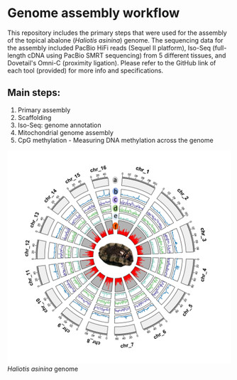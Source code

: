 # Genome assembly workflow

This repository includes the primary steps that were used for the assembly of the topical abalone (*Haliotis asinina*) genome. 
The sequencing data for the assembly included PacBio HiFi reads (Sequel II platform), Iso-Seq (full-length cDNA using PacBio SMRT sequencing) from 5 different tissues, and Dovetail's Omni-C (proximity ligation). Please refer to the GitHub link of each tool (provided) for more info and specifications. 

## Main steps:
1. Primary assembly
2. Scaffolding
3. Iso-Seq: genome annotation 
4. Mitochondrial genome assembly
5. CpG methylation - Measuring DNA methylation across the genome


![alt text](https://github.com/roybarkan2020/AbsGenome/blob/main/Picture%201.png)*Haliotis asinina* genome
